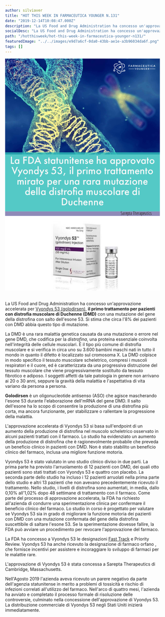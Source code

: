 ```yaml
---
author: silviaver
title: "HOT THIS WEEK IN FARMACEUTICA YOUNGER N.131"
date: "2019-12-14T10:08:47.000Z"
description: "La US Food and Drug Administration ha concesso un'approvazione accelerata per Vyondys 53 (golodirsen), il primo trattamento per pazienti con distrofia muscolare di Duchenne (DMD) con una mutazione del gene della distrofina con salto dell'esone 53. Si stima che circa l'8% dei pazienti con DMD abbia questo tipo di mutazione."
socialDesc: "La US Food and Drug Administration ha concesso un'approvazione accelerata per Vyondys 53 (golodirsen), il primo trattamento per pazienti con distrofia muscolare di Duchenne (DMD) con una mutazione del gene della distrofina con salto dell'esone 53. Si stima che circa l'8% dei pazienti con DMD abbia questo tipo di mutazione."
path: "/hotthisweek/hot-this-week-in-farmaceutica-younger-n131/"
featuredImage: "../../images/e9d7a6cf-0da0-43bb-ae1e-a3b96034da6f.png"
tags: []
---
```


![](../../images/e9d7a6cf-0da0-43bb-ae1e-a3b96034da6f.png)

\
La US Food and Drug Administration ha concesso un'approvazione accelerata per [Vyondys 53 (golodirsen)](https://www.fda.gov/news-events/press-announcements/fda-grants-accelerated-approval-first-targeted-treatment-rare-duchenne-muscular-dystrophy-mutation), **il primo trattamento per pazienti con distrofia muscolare di Duchenne (DMD)** con una mutazione del gene della distrofina con salto dell'esone 53. Si stima che circa l'8% dei pazienti con DMD abbia questo tipo di mutazione.

La DMD è una rara malattia genetica causata da una mutazione o errore nel gene DMD, che codifica per la _distrofina_, una proteina essenziale coinvolta nell'integrità delle cellule muscolari. È il tipo più comune di distrofia muscolare e si verifica in circa uno su 3.600 bambini maschi nati in tutto il mondo in quanto il difetto è localizzato sul cromosoma X. La DMD colpisce in modo specifico il tessuto muscolare scheletrico, compresi i muscoli respiratori e il cuore, ed è caratterizzata da una progressiva distruzione del tessuto muscolare che viene progressivamente sostituito da tessuto fibrotico e adiposo. I soggetti affetti da tale patologia in genere non arrivano ai 20 o 30 anni, seppure la gravità della malattia e l'aspettativa di vita variano da persona a persona.

**Golodirsen** è un oligonucleotide antisenso (ASO) che agisce mascherando l'esone 53 durante l'elaborazione dell'mRNA del gene DMD. Il salto dell'esone ha lo scopo di consentire la produzione di una distrofina più corta, ma ancora funzionante, per stabilizzare o rallentare la progressione della malattia.

L'approvazione accelerata di Vyondys 53 si basa sull'endpoint di un aumento della produzione di distrofina nel muscolo scheletrico osservato in alcuni pazienti trattati con il farmaco. Lo studio ha evidenziato un aumento della produzione di distrofina che è ragionevolmente probabile che preveda un beneficio clinico in pazienti con DMD. Non è stato stabilito un beneficio clinico del farmaco, inclusa una migliore funzione motoria.

Vyondys 53 è stato valutato in uno studio clinico diviso in due parti. La prima parte ha previsto l'arruolamento di 12 pazienti con DMD, dei quali otto pazienti sono stati trattati con Vyondys 53 e quattro con placebo. La seconda parte dello studio ha incluso i 12 pazienti arruolati nella prima parte dello studio e altri 13 pazienti che non avevano precedentemente ricevuto il trattamento. Nello studio, i livelli di distrofina sono aumentati, in media, dallo 0,10% all'1,02% dopo 48 settimane di trattamento con il farmaco. Come parte del processo di approvazione accelerata, la FDA ha richiesto all'azienda di condurre una sperimentazione clinica per confermare il beneficio clinico del farmaco. Lo studio in corso è progettato per valutare se Vyondys 53 sia in grado di migliorare la funzione motoria dei pazienti con DMD con una mutazione confermata del gene della distrofina suscettibile di saltare l'esone 53. Se la sperimentazione dovesse fallire, la FDA può avviare un procedimento per revocare l'approvazione del farmaco.

La FDA ha concesso a Vyondys 53 le designazioni [Fast Track](https://www.farmaceuticayounger.science/blog/2019/05/fast-track/) e Priority Review. Vyondys 53 ha anche ricevuto la designazione di farmaco orfano , che fornisce incentivi per assistere e incoraggiare lo sviluppo di farmaci per le malattie rare.

L'approvazione di Vyondys 53 è stata concessa a Sarepta Therapeutics di Cambridge, Massachusetts.

Nell'Agosto 2019 l'azienda aveva ricevuto un parere negativo da parte dell'agenzia statunitense in merito a problemi di tossicità e rischio di infezioni correlati all'utilizzo del farmaco. Nell'arco di quattro mesi, l'azienda ha avviato e completato il processo formale di risoluzione delle controversie, culminato nella concessione dell'approvazione di Vyondys 53. La distribuzione commerciale di Vyondys 53 negli Stati Uniti inizierà immediatamente.
